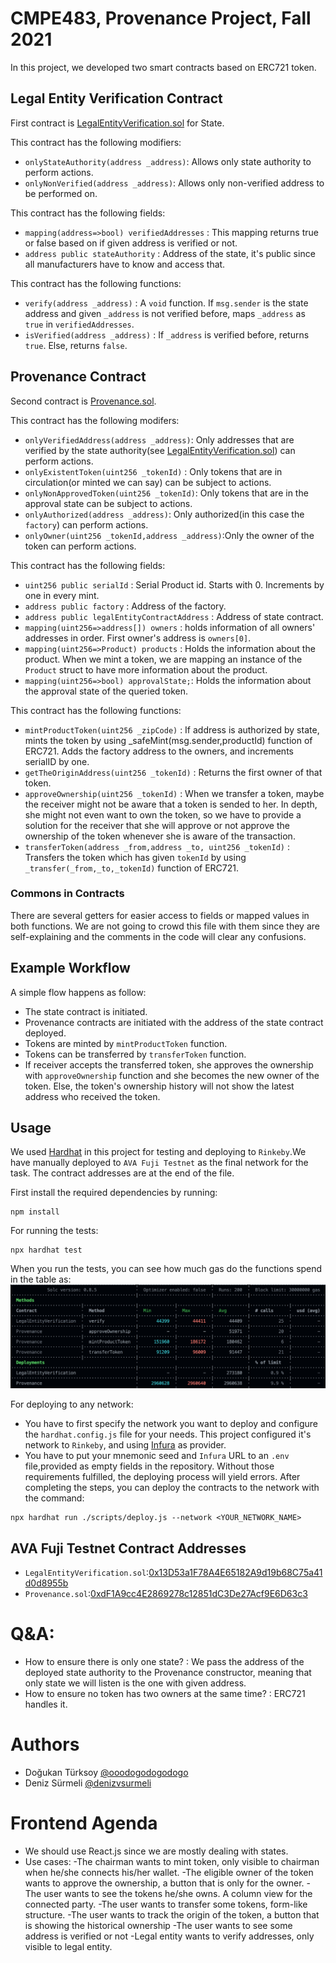 # CMPE483, Provenance Project, Fall 2021
In this project, we developed two smart contracts based on ERC721 token.

## Legal Entity Verification Contract
First contract is [LegalEntityVerification.sol](./contracts/LegalEntityVerification.sol) for State. 

This contract has the following modifiers:
- `onlyStateAuthority(address _address)`: Allows only state authority to perform actions.
- `onlyNonVerified(address _address)`: Allows only non-verified address to be performed on.

This contract has the following fields:
- `mapping(address=>bool) verifiedAddresses` : This mapping returns true or false based on if given address is verified or not.
- `address public stateAuthority` : Address of the state, it's public since all manufacturers have to know and access that.

This contract has the following functions:
- `verify(address _address)` : A `void` function. If `msg.sender` is the state address and given `_address` is not verified before, maps `_address` as `true` in `verifiedAddresses`.
- `isVerified(address _address)` : If `_address` is verified before, returns `true`. Else, returns `false`.

## Provenance Contract
Second contract is [Provenance.sol](./contracts/Provenance.sol). 

This contract has the following modifers:
- `onlyVerifiedAddress(address _address)`: Only addresses that are verified by the state authority(see [LegalEntityVerification.sol](./contracts/LegalEntityVerification.sol)) can perform actions.
- `onlyExistentToken(uint256 _tokenId)` : Only tokens that are in circulation(or minted we can say) can be subject to actions. 
- `onlyNonApprovedToken(uint256 _tokenId)`: Only tokens that are in the approval state can be subject to actions.
- `onlyAuthorized(address _address)`: Only authorized(in this case the `factory`) can perform actions.
- `onlyOwner(uint256 _tokenId,address _address)`:Only the owner of the token can perform actions. 

This contract has the following fields:
-  `uint256 public serialId` : Serial Product id. Starts with 0. Increments by one in every mint.
-  `address public factory` : Address of the factory.
-  `address public legalEntityContractAddress` : Address of state contract.
-  `mapping(uint256=>address[]) owners` : holds information of all owners' addresses in order. First owner's address is `owners[0]`.
-  `mapping(uint256=>Product) products` : Holds the information about the product. When we mint a token, we are mapping an instance of the `Product` struct to have more information about the product.
- `mapping(uint256=>bool) approvalState;`: Holds the information about the approval state of the queried token.

This contract has the following functions: 
- `mintProductToken(uint256 _zipCode)` : If address is authorized by state, mints the token by using _safeMint(msg.sender,productId) function of ERC721. Adds the factory address to the owners, and increments serialID by one.
- `getTheOriginAddress(uint256 _tokenId)` : Returns the first owner of that token.
- `approveOwnership(uint256 _tokenId)` : When we transfer a token, maybe the receiver might not be aware that a token is sended to her. In depth, she might not even want to own the token, so we have to provide a solution for the receiver that she will approve or not approve the ownership of the token whenever she is aware of the transaction.
- `transferToken(address _from,address _to, uint256 _tokenId)` : Transfers the token which has given `tokenId` by using  `_transfer(_from,_to,_tokenId)` function of ERC721.

### Commons in Contracts
There are several getters for easier access to fields or mapped values in both functions. We are not going to crowd this file with them since they are self-explaining and the comments in the code will clear any confusions.


## Example Workflow
A simple flow happens as follow:

- The state contract is initiated.
- Provenance contracts are initiated with the address of the state contract deployed.
- Tokens are minted by `mintProductToken` function.
- Tokens can be transferred by `transferToken` function.
- If receiver accepts the transferred token, she approves the ownership with `approveOwnership` function and she becomes the new owner of the token. Else, the token's ownership history will not show the latest address who received the token.

## Usage
We used [Hardhat](https://hardhat.org/) in this project for testing and deploying to `Rinkeby`.We have manually deployed to `AVA Fuji Testnet` as the final network for the task. The contract addresses are at the end of the file.

First install the required dependencies by running:
```
npm install 
```

For running the tests:
```
npx hardhat test
```

When you run the tests, you can see how much gas do the functions spend in the table as:
![The gas usage per function!](./assets/gasresults.png)

For deploying to any network:
- You have to first specify the network you want to deploy and configure the `hardhat.config.js` file for your needs. This project configured it's network to `Rinkeby`, and using [Infura](https://infura.io/) as provider.
- You have to put your mnemonic seed and `Infura` URL to an `.env` file,provided as empty fields in the repository. Without those requirements fulfilled, the deploying process will yield errors.
After completing the steps, you can deploy the contracts to the network with the command:
```
npx hardhat run ./scripts/deploy.js --network <YOUR_NETWORK_NAME>
```


## AVA Fuji Testnet Contract Addresses
- `LegalEntityVerification.sol`:[0x13D53a1F78A4E65182A9d19b68C75a41d0d8955b](https://testnet.snowtrace.io/address/0x13d53a1f78a4e65182a9d19b68c75a41d0d8955b)
- `Provenance.sol`:[0xdF1A9cc4E2869278c12851dC3De27Acf9E6D63c3](https://testnet.snowtrace.io/address/0xdf1a9cc4e2869278c12851dc3de27acf9e6d63c3)

# Q&A:
 - How to ensure there is only one state? : We pass the address of the deployed state authority to the Provenance constructor, meaning that only state we will listen is the one with given address.
 - How to ensure no token has two owners at the same time? : ERC721 handles it.


# Authors
 - Doğukan Türksoy [@ooodogodogodogo](www.github.com/ooodogodogodogo)
 - Deniz Sürmeli   [@denizvsurmeli](www.github.com/denizvsurmeli)


 # Frontend Agenda
 - We should use React.js since we are mostly dealing with states.
 - Use cases:
    -The chairman wants to mint token, only visible to chairman when he/she connects his/her wallet.
    -The eligible owner of the token wants to approve the ownership, a button that is only for the owner.
    -The user wants to see the tokens he/she owns. A column view for the connected party.
    -The user wants to transfer some tokens, form-like structure.
    -The user wants to track the origin of the token, a button that is showing the historical ownership
    -The user wants to see some address is verified or not
    -Legal entity wants to verify addresses, only visible to legal entity.
